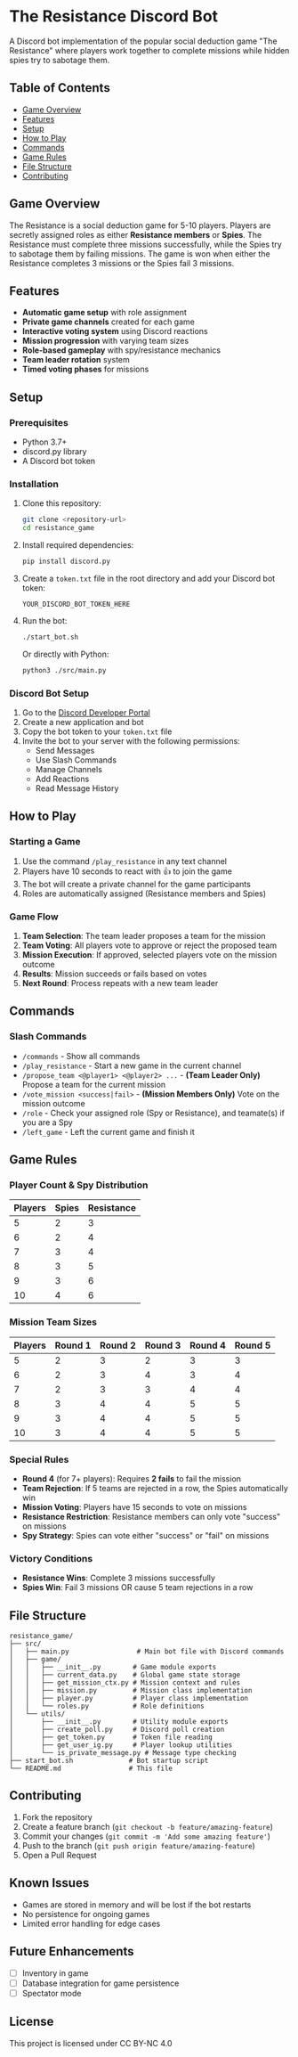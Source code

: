 # The Resistance Discord Bot

A Discord bot implementation of the popular social deduction game "The Resistance" where players work together to complete missions while hidden spies try to sabotage them.

## Table of Contents

- [Game Overview](#game-overview)
- [Features](#features)
- [Setup](#setup)
- [How to Play](#how-to-play)
- [Commands](#commands)
- [Game Rules](#game-rules)
- [File Structure](#file-structure)
- [Contributing](#contributing)

## Game Overview

The Resistance is a social deduction game for 5-10 players. Players are secretly assigned roles as either **Resistance members** or **Spies**. The Resistance must complete three missions successfully, while the Spies try to sabotage them by failing missions. The game is won when either the Resistance completes 3 missions or the Spies fail 3 missions.

## Features

- **Automatic game setup** with role assignment
- **Private game channels** created for each game
- **Interactive voting system** using Discord reactions
- **Mission progression** with varying team sizes
- **Role-based gameplay** with spy/resistance mechanics
- **Team leader rotation** system
- **Timed voting phases** for missions

## Setup

### Prerequisites

- Python 3.7+
- discord.py library
- A Discord bot token

### Installation

1. Clone this repository:
   ```bash
   git clone <repository-url>
   cd resistance_game
   ```

2. Install required dependencies:
   ```bash
   pip install discord.py
   ```

3. Create a `token.txt` file in the root directory and add your Discord bot token:
   ```
   YOUR_DISCORD_BOT_TOKEN_HERE
   ```

4. Run the bot:
   ```bash
   ./start_bot.sh
   ```
   Or directly with Python:
   ```bash
   python3 ./src/main.py
   ```

### Discord Bot Setup

1. Go to the [Discord Developer Portal](https://discord.com/developers/applications)
2. Create a new application and bot
3. Copy the bot token to your `token.txt` file
4. Invite the bot to your server with the following permissions:
   - Send Messages
   - Use Slash Commands
   - Manage Channels
   - Add Reactions
   - Read Message History

## How to Play

### Starting a Game

1. Use the command `/play_resistance` in any text channel
2. Players have 10 seconds to react with 👍 to join the game
3. The bot will create a private channel for the game participants
4. Roles are automatically assigned (Resistance members and Spies)

### Game Flow

1. **Team Selection**: The team leader proposes a team for the mission
2. **Team Voting**: All players vote to approve or reject the proposed team
3. **Mission Execution**: If approved, selected players vote on the mission outcome
4. **Results**: Mission succeeds or fails based on votes
5. **Next Round**: Process repeats with a new team leader

## Commands

### Slash Commands
- `/commands` - Show all commands
- `/play_resistance` - Start a new game in the current channel
- `/propose_team <@player1> <@player2> ...` - **(Team Leader Only)** Propose a team for the current mission
- `/vote_mission <success|fail>` - **(Mission Members Only)** Vote on the mission outcome
- `/role` - Check your assigned role (Spy or Resistance), and teamate(s) if you are a Spy
- `/left_game` - Left the current game and finish it

## Game Rules

### Player Count & Spy Distribution

| Players | Spies | Resistance |
|---------|-------|------------|
| 5       | 2     | 3          |
| 6       | 2     | 4          |
| 7       | 3     | 4          |
| 8       | 3     | 5          |
| 9       | 3     | 6          |
| 10      | 4     | 6          |

### Mission Team Sizes

| Players | Round 1 | Round 2 | Round 3 | Round 4 | Round 5 |
|---------|---------|---------|---------|---------|---------|
| 5       | 2       | 3       | 2       | 3       | 3       |
| 6       | 2       | 3       | 4       | 3       | 4       |
| 7       | 2       | 3       | 3       | 4       | 4       |
| 8       | 3       | 4       | 4       | 5       | 5       |
| 9       | 3       | 4       | 4       | 5       | 5       |
| 10      | 3       | 4       | 4       | 5       | 5       |

### Special Rules

- **Round 4** (for 7+ players): Requires **2 fails** to fail the mission
- **Team Rejection**: If 5 teams are rejected in a row, the Spies automatically win
- **Mission Voting**: Players have 15 seconds to vote on missions
- **Resistance Restriction**: Resistance members can only vote "success" on missions
- **Spy Strategy**: Spies can vote either "success" or "fail" on missions

### Victory Conditions

- **Resistance Wins**: Complete 3 missions successfully
- **Spies Win**: Fail 3 missions OR cause 5 team rejections in a row

## File Structure

```
resistance_game/
├── src/
│   ├── main.py                 # Main bot file with Discord commands
│   ├── game/
│   │   ├── __init__.py        # Game module exports
│   │   ├── current_data.py    # Global game state storage
│   │   ├── get_mission_ctx.py # Mission context and rules
│   │   ├── mission.py         # Mission class implementation
│   │   ├── player.py          # Player class implementation
│   │   └── roles.py           # Role definitions
│   └── utils/
│       ├── __init__.py        # Utility module exports
│       ├── create_poll.py     # Discord poll creation
│       ├── get_token.py       # Token file reading
│       ├── get_user_ig.py     # Player lookup utilities
│       └── is_private_message.py # Message type checking
├── start_bot.sh              # Bot startup script
└── README.md                 # This file
```

## Contributing

1. Fork the repository
2. Create a feature branch (`git checkout -b feature/amazing-feature`)
3. Commit your changes (`git commit -m 'Add some amazing feature'`)
4. Push to the branch (`git push origin feature/amazing-feature`)
5. Open a Pull Request

## Known Issues

- Games are stored in memory and will be lost if the bot restarts
- No persistence for ongoing games
- Limited error handling for edge cases

## Future Enhancements

- [ ] Inventory in game
- [ ] Database integration for game persistence
- [ ] Spectator mode

## License

This project is licensed under CC BY-NC 4.0
